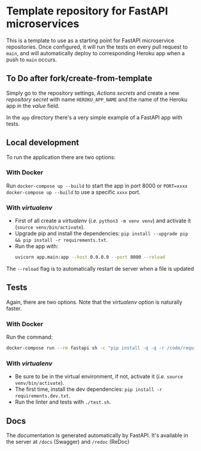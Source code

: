 # Template repository for FastAPI microservices

This is a template to use as a starting point for FastAPI microservice repositories. Once configured, it will run the tests on every pull request to `main`, and will automatically deploy to corresponding Heroku app when a push to `main` occurs.

## To Do after fork/create-from-template

Simply go to the repository settings, _Actions secrets_ and create a new _repository secret_ with name `HEROKU_APP_NAME` and the name of the Heroku app in the _value_ field.

In the `app` directory there's a very simple example of a FastAPI app with tests.

## Local development

To run the application there are two options:

### With Docker

Run `docker-compose up --build` to start the app in port 8000 or `PORT=xxxx docker-compose up --build` to use a specific `xxxx` port.

### With _virtualenv_

- First of all create a _virtualenv_ (_i.e._ `python3 -m venv venv`) and activate it (`source venv/bin/activate`).
- Upgrade pip and install the dependencies: `pip install --upgrade pip && pip install -r requirements.txt`.
- Run the app with:
	```bash
	uvicorn app.main:app --host 0.0.0.0 --port 8000 --reload
	```
The `--reload` flag is to automatically restart de server when a file is updated

## Tests

Again, there are two options. Note that the _virtualenv_ option is naturally faster.

### With Docker

Run the command:

```bash
docker-compose run --rm fastapi sh -c "pip install -q -q -r /code/requirements.dev.txt && sh /code/test.sh"
```

### With _virtualenv_

- Be sure to be in the virtual environment, if not, activate it (_i.e._ `source venv/bin/activate`).
- The first time, install the dev dependencies: `pip install -r requirements.dev.txt`.
- Run the linter and tests with `./test.sh`.

## Docs

The documentation is generated automatically by FastAPI. It's available in the server at `/docs` (Swagger) and `/redoc` (ReDoc)
